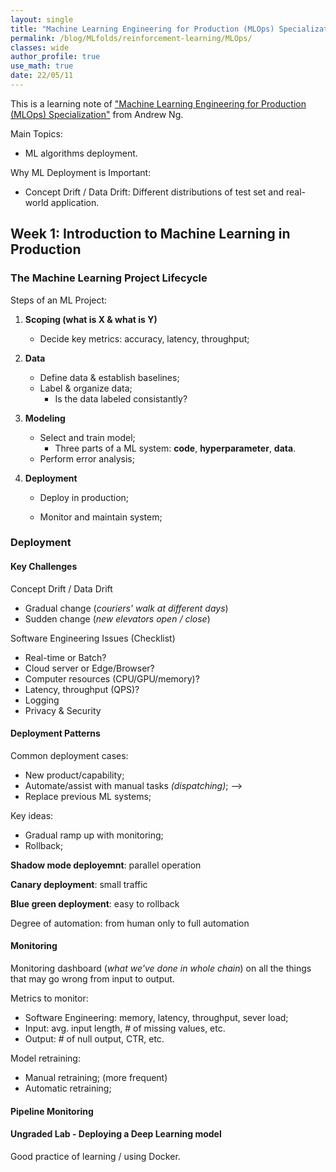 ```yaml
---
layout: single
title: "Machine Learning Engineering for Production (MLOps) Specialization"
permalink: /blog/MLfolds/reinforcement-learning/MLOps/
classes: wide
author_profile: true
use_math: true
date: 22/05/11
---
```


This is a learning note of ["Machine Learning Engineering for Production (MLOps) Specialization"](https://www.coursera.org/specializations/machine-learning-engineering-for-production-mlops) from Andrew Ng.

Main Topics:
* ML algorithms deployment.

Why ML Deployment is Important:

* Concept Drift / Data Drift: Different distributions of test set and real-world application.



## Week 1: Introduction to Machine Learning in Production

### The Machine Learning Project Lifecycle

Steps of an ML Project:

1. **Scoping (what is X & what is Y)**
   
   *  Decide key metrics: accuracy, latency, throughput;
2. **Data**
   
   * Define data & establish baselines;
   * Label & organize data;
     *  Is the data labeled consistantly?
3. **Modeling**
   
   * Select and train model;
     * Three parts of a ML system: **code**, **hyperparameter**, **data**.
   * Perform error analysis;
4. **Deployment**
   
   * Deploy in production;
   
   * Monitor and maintain system;

### Deployment

#### Key Challenges

Concept Drift / Data Drift

* Gradual change (*couriers' walk at different days*)
* Sudden change (*new elevators open / close*)

Software Engineering Issues (Checklist)

* Real-time or Batch?
* Cloud server or Edge/Browser?
* Computer resources (CPU/GPU/memory)?
* Latency, throughput (QPS)?
* Logging
* Privacy & Security

#### Deployment Patterns

Common deployment cases:

* New product/capability;
* Automate/assist with manual tasks *(dispatching)*; --> 
* Replace previous ML systems;

Key ideas:

* Gradual ramp up with monitoring;
* Rollback;

**Shadow mode deployemnt**: parallel operation

**Canary deployment**: small traffic

**Blue green deployment**: easy to rollback

Degree of automation: from human only to full automation

#### Monitoring

Monitoring dashboard (*what we've done in whole chain*) on all the things that may go wrong from input to output.

Metrics to monitor:

* Software Engineering: memory, latency, throughput, sever load;
* Input: avg. input length, # of missing values, etc.
* Output: # of null output, CTR, etc.

Model retraining:

* Manual retraining; (more frequent) 
* Automatic retraining;

#### Pipeline Monitoring

#### Ungraded Lab - Deploying a Deep Learning model

Good practice of learning / using Docker.

